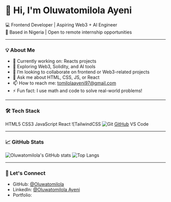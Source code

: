 # 👋 Hi, I'm Oluwatomilola Ayeni 
💻 Frontend Developer | Aspiring Web3 + AI Engineer  
📍 Based in Nigeria | Open to remote internship opportunities  

---

### 💡 About Me

- 🔭 Currently working on: Reacts projects
- 🌱 Exploring Web3, Solidity, and AI tools  
- 👯 I’m looking to collaborate on frontend or Web3-related projects  
- 💬 Ask me about HTML, CSS, JS, or React  
- 📫 How to reach me: tomilolaayeni97@gmail.com  
- ⚡ Fun fact: I use math and code to solve real-world problems!

---

### 🛠 Tech Stack

HTML5
CSS3
JavaScript
React
![TailwindCSS
![Git](https://img.shields.io/badge/Git-F05032?style=flat&logo=git&logoColor=white)
[GitHub](https://img.shields.io/badge/GitHub-181717?style=flat&logo=github&logoColor=white)
VS Code

---

### 📈 GitHub Stats

![Oluwatomilola's GitHub stats](https://github-readme-stats.vercel.app/api?username=Oluwatomilola&show_icons=true&theme=radical)
![Top Langs](https://github-readme-stats.vercel.app/api/top-langs/?username=Oluwatomilola&layout=compact&theme=radical)

---

### 🔗 Let's Connect

- GitHub: [@Oluwatomilola](https://github.com/Oluwatomilola)  
- LinkedIn: [@Oluwatomilola Ayeni](www.linkedin.com/in/oluwatomilola-ayeni-553368127)
- Portfolio: 
